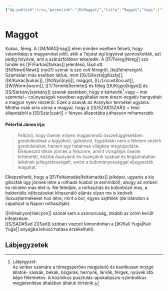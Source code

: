 ```yaml
---
{"dg-publish":true,"permalink":"/M/Maggot/","title":"Maggot","tags":["formatted🟢"],"created":"2023-10-21T04:30","updated":"2023-10-21T04:30"}
---
```





# Maggot

Kukac, féreg. A [[M/MAG\|mag]] elem minden esetben felveti, hogy valamiképp a magyarokat jelöl, akik a Tejutat égi kígyóval azonosították, azt pedig folyóval, ami a szárazföldben tekeredik. A [[F/Féreg\|féreg]] szó tündér és [[F/Farkas\|farkas]] jelentésű, lásd ott.  
[[N/Newt\|Newt]] (nyű?) szónál is szó volt féregről, (tej)fehérségről.  
Számtalan más esetben láttuk, mint [[G/Giliszta\|giliszta]], [[K/Kukac\|kukac]], [[N/Nyű\|nyű]], maggot, [[L/Locust\|locust]], [[W/Worm\|worm]], [[T/Termite\|termite]] és főleg [[K/Kígyó\|kígyó]] és [[S/Sárkány\|sárkány]] szavak esetében, hogy e kártevők[^1] vagy – mai szemmel – csúnyaságok neveiben egyáltalán nem érezni negatív hangvételt a magyar nyelv részéről. Ezek a szavak az Aranykor termékei ugyanis. Mintha csak arra várna a magyar, hogy a [[S/SZAR\|SZAR]] = testi állapotából a [[S/Szár\|szár]] = fényes állapotába juthasson mihamarabb.  

#### Péterfai János írja:

> Feltűnő, hogy őseink milyen magasrendű összefüggésekben gondolkodnak a kígyókról, gyíkokról. Egyáltalán nem a félelem vezérli gondolataikat, hanem egy hatalmas világkép megrajzolása. Elképesztő titkok jönnek a felszínre, amint vizsgáljuk őseink történetét, köztük ősatyáink és ősanyáink szabad és leigázhatatlan lelkének jellegzetességeit, amint a tudományossággal eljegyezték magukat.  

Elképzelhető, hogy a [[F/Feltámadás\|feltámadás]] jelképei, ugyanis a kis giliszták úgy jönnek létre a rothadó húsból (a semmiből), ahogy az emberi és minden más élet is. Ne feledjük, a rothasztás és különböző más, a bakteriális változásokat kihasználó eljárás olyan ma is kedvelt (luxus)termékeket hoz létre, mint a bor, egyes sajtfélék (de Izlandon a cápahúst is Napon rothasztják).  

[[H/Halcyon\|Halcyon]] szónál sem a szomorúság, inkább az öröm került kifejezésre.  
[[S/SAD#Sad 2)\|Sad]] szóban viszont kimondottan a [[K/Kali Yuga\|Kali Yuga]] anyagba lehúzó hatása érzékelhető.  

## Lábjegyzetek

[^1]: Lábjegyzet:  
Az ember számára a tömegszerően megjelenő és kaotikusan mozgó állatok- sáskák, békák, bogarak, hernyók, lárvák, férgek, nyüvek stb. képe félelmetes. A kozmikus pusztulás-apokalipszis-szimbolikus megjelenítése általában általuk történik.  